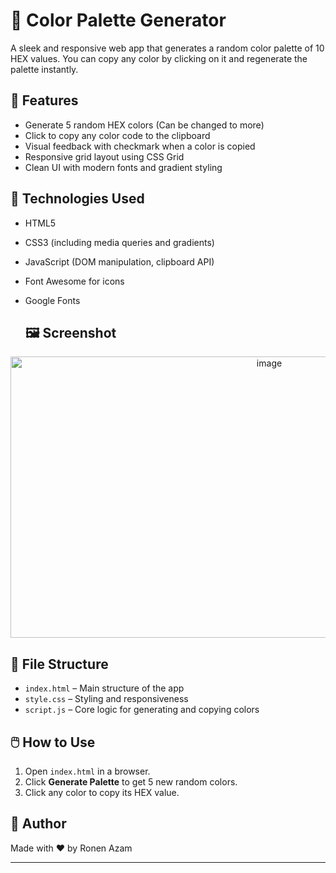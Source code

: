 # 🎨 Color Palette Generator

A sleek and responsive web app that generates a random color palette of 10 HEX values. You can copy any color by clicking on it and regenerate the palette instantly.

## 🚀 Features

- Generate 5 random HEX colors (Can be changed to more)
- Click to copy any color code to the clipboard
- Visual feedback with checkmark when a color is copied
- Responsive grid layout using CSS Grid
- Clean UI with modern fonts and gradient styling

## 🧪 Technologies Used

- HTML5
- CSS3 (including media queries and gradients)
- JavaScript (DOM manipulation, clipboard API)
- Font Awesome for icons
- Google Fonts

  ## 🖼️ Screenshot

<div align="center">
  <img width="812" height="450" alt="image" src="https://github.com/user-attachments/assets/cf3893cb-102e-42df-9849-22e30391b498" />
</div>

## 📁 File Structure

- `index.html` – Main structure of the app
- `style.css` – Styling and responsiveness
- `script.js` – Core logic for generating and copying colors

## 🖱️ How to Use

1. Open `index.html` in a browser.
2. Click **Generate Palette** to get 5 new random colors.
3. Click any color to copy its HEX value.

## 📝 Author

Made with ❤️ by Ronen Azam

---
